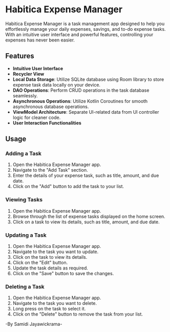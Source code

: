 # Habitica Expense Manager

Habitica Expense Manager is a task management app designed to help you effortlessly manage your daily expenses, savings, and to-do expense tasks. With an intuitive user interface and powerful features, controlling your expenses has never been easier.

## Features

- **Intuitive User Interface**   
- **Recycler View**
- **Local Data Storage**:  Utilize SQLite database using Room library to store expense task data locally on your device.
- **DAO Operations**:  Perform CRUD operations in the task database seamlessly.
- **Asynchronous Operations**: Utilize Kotlin Coroutines for smooth asynchronous database operations.
- **ViewModel Architecture**:  Separate UI-related data from UI controller logic for cleaner code.
- **User Interaction Functionalities**

## Usage

### Adding a Task

1. Open the Habitica Expense Manager app.
2. Navigate to the "Add Task" section.
3. Enter the details of your expense task, such as title, amount, and due date.
4. Click on the "Add" button to add the task to your list.

### Viewing Tasks

1. Open the Habitica Expense Manager app.
2. Browse through the list of expense tasks displayed on the home screen.
3. Click on a task to view its details, such as title, amount, and due date.

### Updating a Task

1. Open the Habitica Expense Manager app.
2. Navigate to the task you want to update.
3. Click on the task to view its details.
4. Click on the "Edit" button.
5. Update the task details as required.
6. Click on the "Save" button to save the changes.

### Deleting a Task

1. Open the Habitica Expense Manager app.
2. Navigate to the task you want to delete.
3. Long press on the task to select it.
4. Click on the "Delete" button to remove the task from your list.

-By Samidi Jayawickrama-


